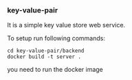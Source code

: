 ### key-value-pair

It is a simple key value store web service.

To setup run following commands:
```git clone https://github.com/ankitsaini2609/key-value-pair.git
cd key-value-pair/backend
docker build -t server .
```
you need to run the docker image 
